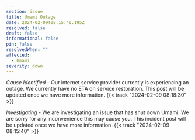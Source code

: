 ```yaml
---
section: issue
title: Umami Outage
date: 2024-02-09T08:15:40.195Z
resolved: false
draft: false
informational: false
pin: false
resolvedWhen: ""
affected:
  - Umami
severity: down
---
```

*Cause Identified* - Our internet service provider currently is experiencing an outage. We currently have no ETA on service restoration. This post will be updated once we have more information. {{< track "2024-02-09 08:18:30" >}}

*Investigating* - We are investigating an issue that has shut down Umami. We are sorry for any inconvenience this may cause you. This incident post will be updated once we have more information. {{< track "2024-02-09 08:15:40" >}}
